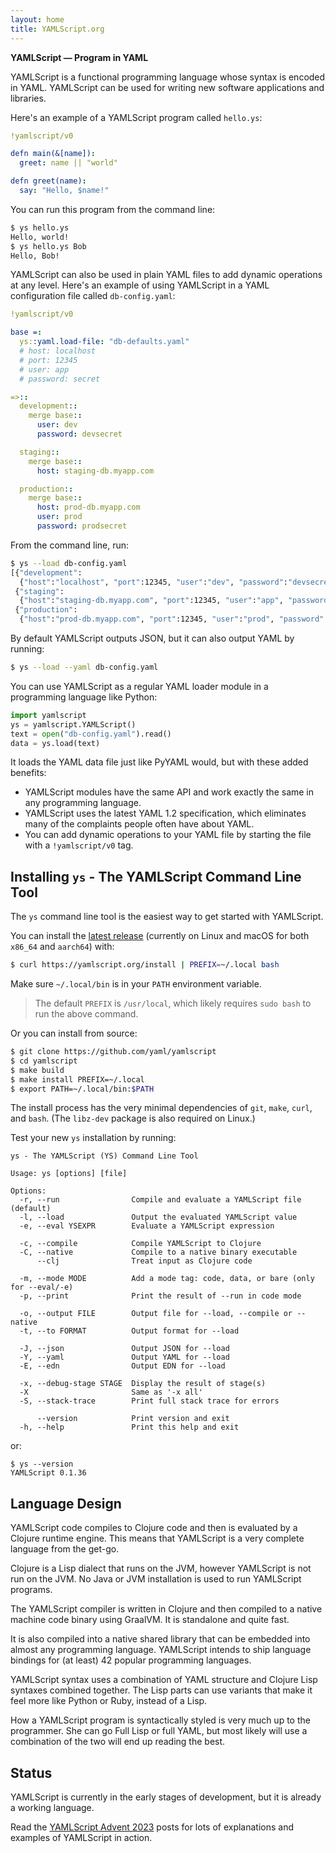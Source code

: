 ```yaml
---
layout: home
title: YAMLScript.org
---
```


**YAMLScript — Program in YAML**

YAMLScript is a functional programming language whose syntax is encoded in
YAML.
YAMLScript can be used for writing new software applications and libraries.

Here's an example of a YAMLScript program called `hello.ys`:

```yaml
!yamlscript/v0

defn main(&[name]):
  greet: name || "world"

defn greet(name):
  say: "Hello, $name!"
```

You can run this program from the command line:

```bash
$ ys hello.ys
Hello, world!
$ ys hello.ys Bob
Hello, Bob!
```

YAMLScript can also be used in plain YAML files to add dynamic operations at any
level.
Here's an example of using YAMLScript in a YAML configuration file called
`db-config.yaml`:

```yaml
!yamlscript/v0

base =:
  ys::yaml.load-file: "db-defaults.yaml"
  # host: localhost
  # port: 12345
  # user: app
  # password: secret

=>::
  development::
    merge base::
      user: dev
      password: devsecret

  staging::
    merge base::
      host: staging-db.myapp.com

  production::
    merge base::
      host: prod-db.myapp.com
      user: prod
      password: prodsecret
```

From the command line, run:

```bash
$ ys --load db-config.yaml
[{"development":
  {"host":"localhost", "port":12345, "user":"dev", "password":"devsecret"}},
 {"staging":
  {"host":"staging-db.myapp.com", "port":12345, "user":"app", "password":"secret"}},
 {"production":
  {"host":"prod-db.myapp.com", "port":12345, "user":"prod", "password": "prodsecret"}}]
```

By default YAMLScript outputs JSON, but it can also output YAML by running:

```bash
$ ys --load --yaml db-config.yaml
```

You can use YAMLScript as a regular YAML loader module in a programming language
like Python:

```python
import yamlscript
ys = yamlscript.YAMLScript()
text = open("db-config.yaml").read()
data = ys.load(text)
```

It loads the YAML data file just like PyYAML would, but with these added
benefits:

* YAMLScript modules have the same API and work exactly the same in any
  programming language.
* YAMLScript uses the latest YAML 1.2 specification, which eliminates many of
  the complaints people often have about YAML.
* You can add dynamic operations to your YAML file by starting the file with a
  `!yamlscript/v0` tag.


## Installing `ys` - The YAMLScript Command Line Tool

The `ys` command line tool is the easiest way to get started with YAMLScript.

You can install the [latest release](
https://github.com/yaml/yamlscript/releases) (currently on Linux and macOS for
both `x86_64` and `aarch64`) with:

```bash
$ curl https://yamlscript.org/install | PREFIX=~/.local bash
```

Make sure `~/.local/bin` is in your `PATH` environment variable.

> The default `PREFIX` is `/usr/local`, which likely requires `sudo bash` to run
the above command.

Or you can install from source:

```bash
$ git clone https://github.com/yaml/yamlscript
$ cd yamlscript
$ make build
$ make install PREFIX=~/.local
$ export PATH=~/.local/bin:$PATH
```

The install process has the very minimal dependencies of `git`, `make`, `curl`,
and `bash`.
(The `libz-dev` package is also required on Linux.)

Test your new `ys` installation by running:

```text
ys - The YAMLScript (YS) Command Line Tool

Usage: ys [options] [file]

Options:
  -r, --run                Compile and evaluate a YAMLScript file (default)
  -l, --load               Output the evaluated YAMLScript value
  -e, --eval YSEXPR        Evaluate a YAMLScript expression

  -c, --compile            Compile YAMLScript to Clojure
  -C, --native             Compile to a native binary executable
      --clj                Treat input as Clojure code

  -m, --mode MODE          Add a mode tag: code, data, or bare (only for --eval/-e)
  -p, --print              Print the result of --run in code mode

  -o, --output FILE        Output file for --load, --compile or --native
  -t, --to FORMAT          Output format for --load

  -J, --json               Output JSON for --load
  -Y, --yaml               Output YAML for --load
  -E, --edn                Output EDN for --load

  -x, --debug-stage STAGE  Display the result of stage(s)
  -X                       Same as '-x all'
  -S, --stack-trace        Print full stack trace for errors

      --version            Print version and exit
  -h, --help               Print this help and exit
```

or:

```text
$ ys --version
YAMLScript 0.1.36
```

## Language Design

YAMLScript code compiles to Clojure code and then is evaluated by a Clojure
runtime engine.
This means that YAMLScript is a very complete language from the get-go.

Clojure is a Lisp dialect that runs on the JVM, however YAMLScript is not run on
the JVM.
No Java or JVM installation is used to run YAMLScript programs.

The YAMLScript compiler is written in Clojure and then compiled to a native
machine code binary using GraalVM.
It is standalone and quite fast.

It is also compiled into a native shared library that can be embedded into
almost any programming language.
YAMLScript intends to ship language bindings for (at least) 42 popular
programming languages.

YAMLScript syntax uses a combination of YAML structure and Clojure Lisp syntaxes
combined together.
The Lisp parts can use variants that make it feel more like Python or Ruby,
instead of a Lisp.

How a YAMLScript program is syntactically styled is very much up to the
programmer.
She can go Full Lisp or full YAML, but most likely will use a combination of
the two will end up reading the best.


## Status

YAMLScript is currently in the early stages of development, but it is already
a working language.

Read the [YAMLScript Advent 2023](https://yamlscript.org/posts/advent-2023/)
posts for lots of explanations and examples of YAMLScript in action.

<!--
See the [YAMLScript Docs](https://yamlscript.org/doc/) for more information.
-->
